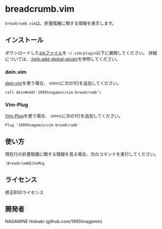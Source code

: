 breadcrumb.vim
==============

`breadcrumb.vim`は、折畳階層に関する情報を表示します。

## インストール

ダウンロードした[zipファイル](https://github.com/1995hnagamin/vim-breadcrumb/releases)を
`~/.vim/plugin`以下に展開してください。
詳細については、[:help add-global-plugin](http://vim-jp.org/vimdoc-ja/usr_05.html#05.5)を参照してください。

### dein.vim

[dein.vim](https://github.com/Shougo/dein.vim)を使う場合、
vimrcに次の1行を追加してください。

```
call dein#add('1995hnagamin/vim-breadcrumb')
```

### Vim-Plug

[Vim-Plug](https://github.com/junegunn/vim-plug)を使う場合、
vimrcに次の1行を追加してください。

```
Plug '1995hnagamin/vim-breadcrumb'
```

## 使い方

現在行の折畳階層に関する情報を見る場合、次のコマンドを実行してください。

```
:BreadcrumbEchoMsg
```

## ライセンス

修正BSDライセンス

## 開発者

NAGAMINE Hideaki (github.com/1995hnagamin)
